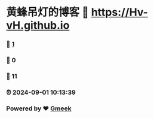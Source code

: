 # 黄蜂吊灯的博客 :link: https://Hv-vH.github.io 
### :page_facing_up: [1](https://Hv-vH.github.io/tag.html) 
### :speech_balloon: 0 
### :hibiscus: 11 
### :alarm_clock: 2024-09-01 10:13:39 
### Powered by :heart: [Gmeek](https://github.com/Meekdai/Gmeek)
